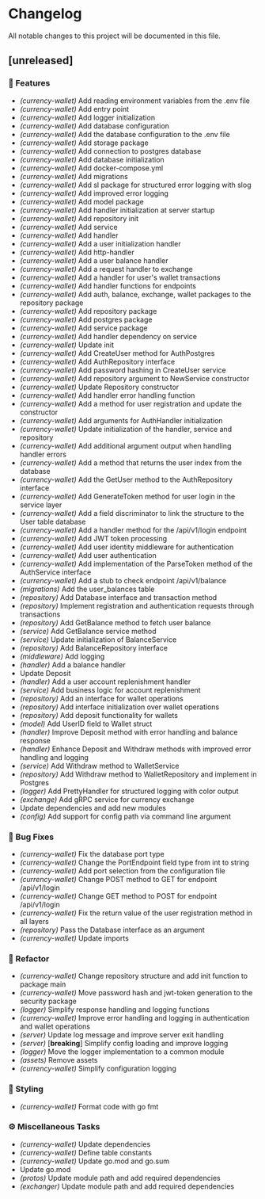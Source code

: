 # Changelog

All notable changes to this project will be documented in this file.

## [unreleased]

### 🚀 Features

- *(currency-wallet)* Add reading environment variables from the .env file
- *(currency-wallet)* Add entry point
- *(currency-wallet)* Add logger initialization
- *(currency-wallet)* Add database configuration
- *(currency-wallet)* Add the database configuration to the .env file
- *(currency-wallet)* Add storage package
- *(currency-wallet)* Add connection to postgres database
- *(currency-wallet)* Add database initialization
- *(currency-wallet)* Add docker-compose.yml
- *(currency-wallet)* Add migrations
- *(currency-wallet)* Add sl package for structured error logging with slog
- *(currency-wallet)* Add improved error logging
- *(currency-wallet)* Add model package
- *(currency-wallet)* Add handler initialization at server startup
- *(currency-wallet)* Add repository init
- *(currency-wallet)* Add service
- *(currency-wallet)* Add handler
- *(currency-wallet)* Add a user initialization handler
- *(currency-wallet)* Add http-handler
- *(currency-wallet)* Add a user balance handler
- *(currency-wallet)* Add a request handler to exchange
- *(currency-wallet)* Add a handler for user's wallet transactions
- *(currency-wallet)* Add handler functions for endpoints
- *(currency-wallet)* Add auth, balance, exchange, wallet packages to the repository package
- *(currency-wallet)* Add repository package
- *(currency-wallet)* Add postgres  package
- *(currency-wallet)* Add service  package
- *(currency-wallet)* Add handler dependency on service
- *(currency-wallet)* Update init
- *(currency-wallet)* Add CreateUser method for AuthPostgres
- *(currency-wallet)* Add AuthRepository interface
- *(currency-wallet)* Add password hashing in CreateUser service
- *(currency-wallet)* Add repository argument to NewService constructor
- *(currency-wallet)* Update Repository constructor
- *(currency-wallet)* Add handler error handling function
- *(currency-wallet)* Add a method for user registration and update the constructor
- *(currency-wallet)* Add arguments for AuthHandler initialization
- *(currency-wallet)* Update initialization of the handler, service and repository
- *(currency-wallet)* Add additional argument output when handling handler errors
- *(currency-wallet)* Add a method that returns the user index from the database
- *(currency-wallet)* Add the GetUser method to the AuthRepository interface
- *(currency-wallet)* Add GenerateToken method for user login in the service layer
- *(currency-wallet)* Add a field discriminator to link the structure to the User table database
- *(currency-wallet)* Add a handler method for the /api/v1/login endpoint
- *(currency-wallet)* Add JWT token processing
- *(currency-wallet)* Add user identity middleware for authentication
- *(currency-wallet)* Add user authentication
- *(currency-wallet)* Add implementation of the ParseToken method of the AuthService interface
- *(currency-wallet)* Add a stub to check endpoint /api/v1/balance
- *(migrations)* Add the user_balances table
- *(repository)* Add Database interface and transaction method
- *(repository)* Implement registration and authentication requests through transactions
- *(repository)* Add GetBalance method to fetch user balance
- *(service)* Add GetBalance service method
- *(service)* Update initialization of BalanceService
- *(repository)* Add BalanceRepository interface
- *(middleware)* Add logging
- *(handler)* Add a balance handler
- Update Deposit
- *(handler)* Add a user account replenishment handler
- *(service)* Add business logic for account replenishment
- *(repository)* Add an interface for wallet operations
- *(repository)* Add interface initialization over wallet operations
- *(repository)* Add deposit functionality for wallets
- *(model)* Add UserID field to Wallet struct
- *(handler)* Improve Deposit method with error handling and balance response
- *(handler)* Enhance Deposit and Withdraw methods with improved error handling and logging
- *(service)* Add Withdraw method to WalletService
- *(repository)* Add Withdraw method to WalletRepository and implement in Postgres
- *(logger)* Add PrettyHandler for structured logging with color output
- *(exchange)* Add gRPC service for currency exchange
- Update dependencies and add new modules
- *(config)* Add support for config path via command line argument

### 🐛 Bug Fixes

- *(currency-wallet)* Fix the database port type
- *(currency-wallet)* Change the PortEndpoint field type from int to string
- *(currency-wallet)* Add port selection from the configuration file
- *(currency-wallet)* Change POST method to GET for endpoint /api/v1/login
- *(currency-wallet)* Change GET method to POST for endpoint /api/v1/login
- *(currency-wallet)* Fix the return value of the user registration method in all layers
- *(repository)* Pass the Database interface as an argument
- *(currency-wallet)* Update imports

### 🚜 Refactor

- *(currency-wallet)* Change repository structure and add init function to package main
- *(currency-wallet)* Move password hash and jwt-token generation to the security package
- *(logger)* Simplify response handling and logging functions
- *(currency-wallet)* Improve error handling and logging in authentication and wallet operations
- *(server)* Update log message and improve server exit handling
- *(server)* [**breaking**] Simplify config loading and improve logging
- *(logger)* Move the logger implementation to a common module
- *(assets)* Remove assets
- *(currency-wallet)* Simplify configuration logging

### 🎨 Styling

- *(currency-wallet)* Format code with go fmt

### ⚙️ Miscellaneous Tasks

- *(currency-wallet)* Update dependencies
- *(currency-wallet)* Define table constants
- *(currency-wallet)* Update go.mod and go.sum
- Update go.mod
- *(protos)* Update module path and add required dependencies
- *(exchanger)* Update module path and add required dependencies

<!-- generated by git-cliff -->
